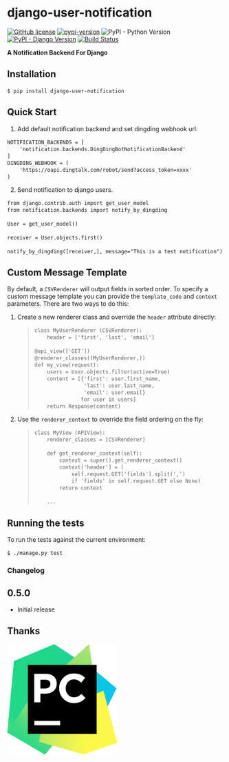 # django-user-notification

[![GitHub license](https://img.shields.io/github/license/anyidea/django-user-notification)](https://github.com/anyidea/django-user-notification/blob/master/LICENSE)
[![pypi-version](https://img.shields.io/pypi/v/django-user-notification.svg)](https://pypi.python.org/pypi/drfexts)
![PyPI - Python Version](https://img.shields.io/pypi/pyversions/django-user-notification)
[![PyPI - Django Version](https://img.shields.io/badge/django-%3E%3D3.0-44B78B)](https://www.djangoproject.com/)
[![Build Status](https://app.travis-ci.com/anyidea/django-user-notification.svg?branch=master)](https://app.travis-ci.com/anyidea/django-user-notification)

**A Notification Backend For Django**

Installation
------------

``` {.bash}
$ pip install django-user-notification
```

Quick Start
-----

1) Add default notification backend and set dingding webhook url.

``` {.python}
NOTIFICATION_BACKENDS = [
    'notification.backends.DingDingBotNotificationBackend'
]
DINGDING_WEBHOOK = (
    'https://oapi.dingtalk.com/robot/send?access_token=xxxx'
)
```
2) Send notification to django users.
``` {.python}
from django.contrib.auth import get_user_model
from notification.backends import notify_by_dingding

User = get_user_model()

receiver = User.objects.first()

notify_by_dingding([receiver,], message="This is a test notification")
```

Custom Message Template
--------------

By default, a `CSVRenderer` will output fields in sorted order. To
specify a custom message template you can provide the `template_code`
and `context` parameters. There are two ways to do this:

1)  Create a new renderer class and override the `header` attribute
    directly:

    > ``` {.python}
    > class MyUserRenderer (CSVRenderer):
    >     header = ['first', 'last', 'email']
    >
    > @api_view(['GET'])
    > @renderer_classes((MyUserRenderer,))
    > def my_view(request):
    >     users = User.objects.filter(active=True)
    >     content = [{'first': user.first_name,
    >                 'last': user.last_name,
    >                 'email': user.email}
    >                for user in users]
    >     return Response(content)
    > ```

2)  Use the `renderer_context` to override the field ordering on the
    fly:

    > ``` {.python}
    > class MyView (APIView):
    >     renderer_classes = [CSVRenderer]
    >
    >     def get_renderer_context(self):
    >         context = super().get_renderer_context()
    >         context['header'] = (
    >             self.request.GET['fields'].split(',')
    >             if 'fields' in self.request.GET else None)
    >         return context
    >
    >     ...
    > ```


Running the tests
-----------------

To run the tests against the current environment:

``` {.bash}
$ ./manage.py test
```

### Changelog

0.5.0
-----

-   Initial release

## Thanks

[![PyCharm](docs/pycharm.svg)](https://www.jetbrains.com/?from=drfexts)

